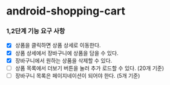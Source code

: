 # android-shopping-cart

### 1,2단계 기능 요구 사항
- [x] 상품을 클릭하면 상품 상세로 이동한다.
- [x] 상품 상세에서 장바구니에 상품을 담을 수 있다.
- [x] 장바구니에서 원하는 상품을 삭제할 수 있다.
- [ ] 상품 목록에서 더보기 버튼을 눌러 추가 로드할 수 있다. (20개 기준)
- [ ] 장바구니 목록은 페이지네이션이 되어야 한다. (5개 기준)